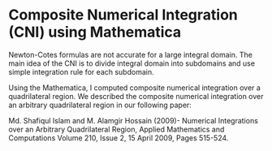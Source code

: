 # Composite Numerical Integration (CNI) using Mathematica

Newton-Cotes formulas are not accurate for a large integral domain. The main idea of the CNI is to divide integral domain into subdomains and use simple integration rule for each subdomain.

Using the Mathematica, I computed composite numerical integration over a quadrilateral region. We described the composite numerical integration over an arbitrary quadrilateral region in our following paper:

Md. Shafiqul Islam and M. Alamgir Hossain (2009)- Numerical Integrations over an Arbitrary Quadrilateral Region, Applied Mathematics and Computations Volume 210, Issue 2, 15 April 2009, Pages 515-524.
